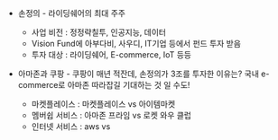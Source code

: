 * 손정의 - 라이딩쉐어의 최대 주주
  + 사업 비전 : 정정략칠투, 인공지능, 데이터
  + Vision Fund에 아부다비, 사우디, IT기업 등에서 펀드 투자 받음
  + 투자 대상 : 라이딩쉐어, E-commerce, IoT 등등
  
* 아마존과 쿠팡 - 쿠팡이 매년 적잔데, 손정의가 3조를 투자한 이유는? 국내 e-commerce로 아마존 따라잡길 기대하는 것 일 수도!
  + 마켓플레이스 : 마켓플레이스 vs 아이템마켓
  + 멤버쉽 서비스 : 아마존 프라임 vs 로켓 와우 클럽
  + 인터넷 서비스 : aws vs 
  
